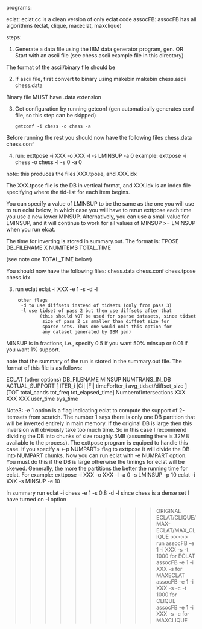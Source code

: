 programs:

eclat: eclat.cc is a clean version of only eclat code
assocFB: assocFB has all algorithms (eclat, clique, maxeclat, maxclique)

steps:

1) Generate a data file using the IBM data generator program, gen. 
   OR
  Start with an ascii file (see chess.ascii example file in this directory)
  
The format of the ascii/binary file should be
<cid> <tid> <numitem> <item list>
  
2) If ascii file, first convert to binary using makebin
        makebin chess.ascii chess.data

Binary file MUST have .data extension   

3) Get configuration by running getconf 
(gen automatically generates conf file, so this step can be skipped)
   
       getconf -i chess -o chess -a


Before running the rest you should now have the following files
        chess.data
        chess.conf

4)  run: exttpose -i XXX -o XXX -l -s LMINSUP -a 0
        example: exttpose -i chess -o chess -l -s 0 -a 0

note: this produces the files XXX.tpose, and XXX.idx

The XXX.tpose file is the DB in vertical format, and
XXX.idx is an index file specifying where the tid-list for each item
begins.

You can specify a value of LMINSUP to be the same as the one you will use to
run eclat below, in which case you will have to rerun exttpose each time you
use a new lower MINSUP. Alternatively, you can use a small value for LMINSUP,
and it will continue to work for all values of MINSUP >= LMINSUP when you
run elcat.

The time for inverting is stored in summary.out. The format is:
TPOSE DB_FILENAME X NUMITEMS TOTAL_TIME

(see note one TOTAL_TIME below)               

You should now have the following files:
        chess.data
        chess.conf
        chess.tpose
        chess.idx

3) run eclat
        eclat -i XXX -e 1 -s <MINSUP> -d -l

        other flags
         -d to use diffsets instead of tidsets (only from pass 3)
         -l use tidset of pass 2 but then use diffsets after that
                (this should NOT be used for sparse datasets, since tidset
                 size of pass 2 is smaller than diffset size for
                 sparse sets. Thus one would omit this option for
                 any dataset generated by IBM gen)

MINSUP is in fractions, i.e., specify 0.5 if you want 50% minsup or
0.01 if you want 1% support.
 
note that the summary of the run is stored in the summary.out
file. The format of this file is as follows:

ECLAT (other options) DB_FILENAME MINSUP NUMTRANS_IN_DB ACTUAL_SUPPORT
      [ ITER_i |Ci| |Fi| timeForIter_i avg_tidset/diffset_size ] 
      [TOT total_cands tot_freq tot_elapsed_time] 
      NumberofIntersections XXX XXX XXX user_time sys_time

Note3: -e 1 option is a flag indicating eclat to compute the support
of 2-itemsets from scratch. The number 1 says there is only one DB
partition that will be inverted entirely in main memory. If the
original DB is large then this inversion will obviously take too much
time. So in this case I recommend dividing the DB into chunks of size
roughly 5MB (assuming there is 32MB available to the process). The
exttpose program is equiped to handle this case. If you specify a <-p
NUMPART> flag to exttpose it will divide the DB into NUMPART
chunks. Now you can run eclat with -e NUMPART option. You must do this
if the DB is large otherwise the timings for eclat will be
skewed. Generally, the more the partitions the better the running time
for eclat. For example:
        exttpose -i XXX -o XXX -l -a 0 -s LMINSUP -p 10
        eclat -i XXX -s MINSUP -e 10
 

In summary run
        eclat -i chess -e 1 -s 0.8 -d -l
since chess is a dense set I have turned on -l option

>>>>>>>>>> ORIGINAL ECLAT/CLIQUE/MAX-ECLAT/MAX_CLIQUE >>>>>
 run 
        assocFB -e 1 -i XXX -s <MINSUP> -t 1000 for ECLAT
        assocFB -e 1 -i XXX -s <MINSUP> for MAXECLAT
        assocFB -e 1 -i XXX -s <MINSUP> -c -t 1000 for CLIQUE
        assocFB -e 1 -i XXX -s <MINSUP> -c for MAXCLIQUE


